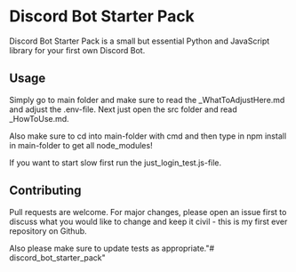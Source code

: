 # Discord Bot Starter Pack

Discord Bot Starter Pack is a small but essential Python and JavaScript library for your first own Discord Bot.


## Usage

Simply go to main folder and make sure to read the _WhatToAdjustHere.md and adjust the .env-file. Next just open the src folder and read _HowToUse.md.

Also make sure to cd into main-folder with cmd and then type in npm install in main-folder to get all node_modules!

If you want to start slow first run the just_login_test.js-file.


## Contributing
Pull requests are welcome. For major changes, please open an issue first to discuss what you would like to change and keep it civil - this is my
first ever repository on Github.

Also please make sure to update tests as appropriate."# discord_bot_starter_pack" 
